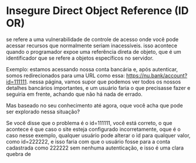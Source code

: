 # Insegure Direct Object Reference (ID OR)

se refere a uma vulnerabilidade de controle de acesso onde você pode acessar recursos que normalmente seriam inacessíveis. isso acontece quando o programador expoe uma referência direta de objeto, que é um identificador que se refere a objetos específicos no servidor.

Exemplo: estamos acessando nossa conta bancária e, após autenticar, somos redirecionados para uma URL como essa: https://nu.bank/account?id=111111. nessa página, vamos supor que podemos ver todos os nossos detalhes bancários importantes, e um usuário faria o que precisasse fazer e seguiria em frente, achando que não há nada de errado.

Mas baseado no seu conhecimento até agora, oque você acha que pode ser explorado nessa situação?

Se você disse que o problema é o id=111111, você está correto, o que acontece é que caso o site esteja configurado incorretamente, oque é o caso nesse exemplo, qualquer usuário pode alterar o id para qualquer valor, como id=222222, e isso faria com que o usuário fosse para a conta cadastrada como 222222 sem nenhuma autenticação, e isso é uma clara quebra de 